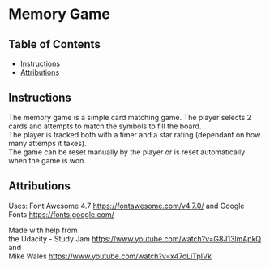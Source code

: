 # Memory Game

## Table of Contents

* [Instructions](#instructions)
* [Attributions](#attributions)

## Instructions

The memory game is a simple card matching game. The player selects 2 cards and attempts to match the symbols to fill the board.<br>
The player is tracked both with a timer and a star rating (dependant on how many attemps it takes).<br>
The game can be reset manually by the player or is reset automatically when the game is won.<br>

## Attributions

Uses: Font Awesome 4.7 https://fontawesome.com/v4.7.0/ and Google Fonts https://fonts.google.com/

Made with help from<br>
the Udacity - Study Jam https://www.youtube.com/watch?v=G8J13lmApkQ<br>
and<br>
Mike Wales https://www.youtube.com/watch?v=x47oLiTpIVk
